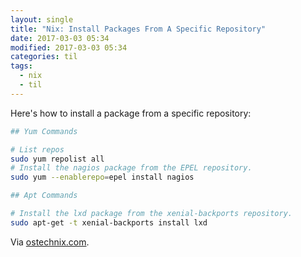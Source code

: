 ```yaml
---
layout: single
title: "Nix: Install Packages From A Specific Repository"
date: 2017-03-03 05:34
modified: 2017-03-03 05:34
categories: til
tags:
  - nix
  - til
---
```


Here's how to install a package from a specific repository:

```bash
## Yum Commands

# List repos
sudo yum repolist all
# Install the nagios package from the EPEL repository.
sudo yum --enablerepo=epel install nagios

## Apt Commands

# Install the lxd package from the xenial-backports repository.
sudo apt-get -t xenial-backports install lxd
```

Via [ostechnix.com](https://www.ostechnix.com/install-packages-specific-repository-linux/).
